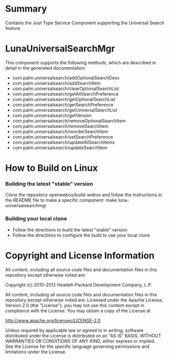 Summary
=======
Contains the Just Type Service Component supporting the Universal Search feature.

LunaUniversalSearchMgr
======================

This component supports the following methods, which are described in detail in the generated documentation:  

*  com.palm.universalsearch/addOptionalSearchDesc
*  com.palm.universalsearch/addSearchItem
*  com.palm.universalsearch/clearOptionalSearchList
*  com.palm.universalsearch/getAllSearchPreference
*  com.palm.universalsearch/getOptionalSearchList
*  com.palm.universalsearch/getSearchPreference
*  com.palm.universalsearch/getUniversalSearchList
*  com.palm.universalsearch/getVersion
*  com.palm.universalsearch/removeOptionalSearchItem
*  com.palm.universalsearch/removeSearchItem
*  com.palm.universalsearch/reorderSearchItem
*  com.palm.universalsearch/setSearchPreference
*  com.palm.universalsearch/updateAllSearchItems
*  com.palm.universalsearch/updateSearchItem

How to Build on Linux
=====================

### Building the latest "stable" version

Clone the repository openwebos/build-webos and follow the instructions in the README file to make a specific component:
        make luna-universalsearchmgr

### Building your local clone

*  Follow the directions to build the latest "stable" version
*  Follow the directions to configure the build to use your local clone


# Copyright and License Information

All content, including all source code files and documentation files in this repository except otherwise noted are: 

 Copyright (c) 2010-2012 Hewlett-Packard Development Company, L.P.

All content, including all source code files and documentation files in this repository except otherwise noted are:
Licensed under the Apache License, Version 2.0 (the "License");
you may not use this content except in compliance with the License.
You may obtain a copy of the License at

http://www.apache.org/licenses/LICENSE-2.0

Unless required by applicable law or agreed to in writing, software
distributed under the License is distributed on an "AS IS" BASIS,
WITHOUT WARRANTIES OR CONDITIONS OF ANY KIND, either express or implied.
See the License for the specific language governing permissions and
limitations under the License.

